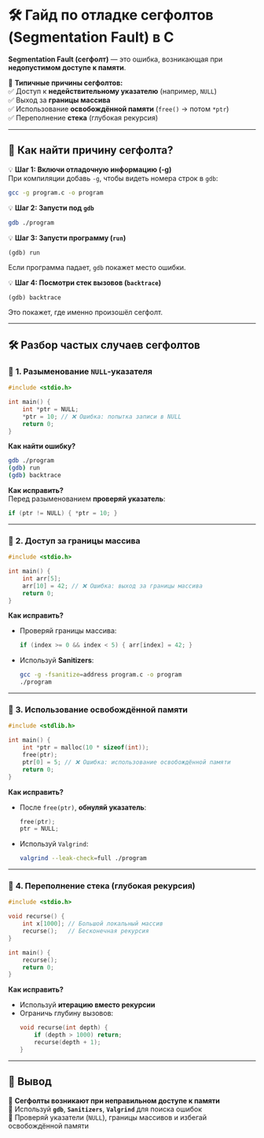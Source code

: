 # 🛠 **Гайд по отладке сегфолтов (Segmentation Fault) в C**  

**Segmentation Fault (сегфолт)** — это ошибка, возникающая при **недопустимом доступе к памяти**.  

🔴 **Типичные причины сегфолтов:**  
✅ Доступ к **недействительному указателю** (например, `NULL`)  
✅ Выход за **границы массива**  
✅ Использование **освобождённой памяти** (`free()` → потом `*ptr`)  
✅ Переполнение **стека** (глубокая рекурсия)  

---  

## 📌 **Как найти причину сегфолта?**  
💡 **Шаг 1: Включи отладочную информацию (-g)**  
При компиляции добавь `-g`, чтобы видеть номера строк в `gdb`:  
```sh
gcc -g program.c -o program
```

💡 **Шаг 2: Запусти под `gdb`**  
```sh
gdb ./program
```

💡 **Шаг 3: Запусти программу (`run`)**  
```gdb
(gdb) run
```
Если программа падает, `gdb` покажет место ошибки.  

💡 **Шаг 4: Посмотри стек вызовов (`backtrace`)**  
```gdb
(gdb) backtrace
```
Это покажет, где именно произошёл сегфолт.  

---

## 🛠 **Разбор частых случаев сегфолтов**  

### 🔹 **1. Разыменование `NULL`-указателя**  
```c
#include <stdio.h>

int main() {
    int *ptr = NULL;
    *ptr = 10; // ❌ Ошибка: попытка записи в NULL
    return 0;
}
```
**Как найти ошибку?**  
```sh
gdb ./program
(gdb) run
(gdb) backtrace
```
**Как исправить?**  
Перед разыменованием **проверяй указатель**:  
```c
if (ptr != NULL) { *ptr = 10; }
```

---

### 🔹 **2. Доступ за границы массива**  
```c
#include <stdio.h>

int main() {
    int arr[5];
    arr[10] = 42; // ❌ Ошибка: выход за границы массива
    return 0;
}
```
**Как исправить?**  
- Проверяй границы массива:  
  ```c
  if (index >= 0 && index < 5) { arr[index] = 42; }
  ```
- Используй **Sanitizers**:  
  ```sh
  gcc -g -fsanitize=address program.c -o program
  ./program
  ```

---

### 🔹 **3. Использование освобождённой памяти**  
```c
#include <stdlib.h>

int main() {
    int *ptr = malloc(10 * sizeof(int));
    free(ptr);
    ptr[0] = 5; // ❌ Ошибка: использование освобождённой памяти
    return 0;
}
```
**Как исправить?**  
- После `free(ptr)`, **обнуляй указатель**:  
  ```c
  free(ptr);
  ptr = NULL;
  ```
- Используй `Valgrind`:  
  ```sh
  valgrind --leak-check=full ./program
  ```

---

### 🔹 **4. Переполнение стека (глубокая рекурсия)**  
```c
#include <stdio.h>

void recurse() {
    int x[1000]; // Большой локальный массив
    recurse();   // Бесконечная рекурсия
}

int main() {
    recurse();
    return 0;
}
```
**Как исправить?**  
- Используй **итерацию вместо рекурсии**  
- Ограничь глубину вызовов:  
  ```c
  void recurse(int depth) {
      if (depth > 1000) return;
      recurse(depth + 1);
  }
  ```

---

## 🎯 **Вывод**  
🔹 **Сегфолты возникают при неправильном доступе к памяти**  
🔹 Используй **`gdb`**, **`Sanitizers`**, **`Valgrind`** для поиска ошибок  
🔹 Проверяй указатели (`NULL`), границы массивов и избегай освобождённой памяти  